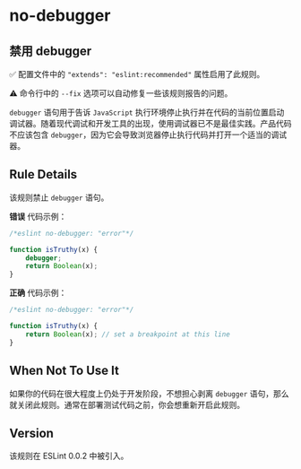 # no-debugger

## 禁用 debugger

✅ 配置文件中的 `"extends": "eslint:recommended"` 属性启用了此规则。

⚠️ 命令行中的 `--fix` 选项可以自动修复一些该规则报告的问题。

`debugger` 语句用于告诉 `JavaScript` 执行环境停止执行并在代码的当前位置启动调试器。随着现代调试和开发工具的出现，使用调试器已不是最佳实践。产品代码不应该包含 `debugger`，因为它会导致浏览器停止执行代码并打开一个适当的调试器。

## Rule Details

该规则禁止 `debugger` 语句。

**错误** 代码示例：

``` js
/*eslint no-debugger: "error"*/

function isTruthy(x) {
    debugger;
    return Boolean(x);
}
```

**正确** 代码示例：

``` js
/*eslint no-debugger: "error"*/

function isTruthy(x) {
    return Boolean(x); // set a breakpoint at this line
}
```

## When Not To Use It

如果你的代码在很大程度上仍处于开发阶段，不想担心剥离 `debugger` 语句，那么就关闭此规则。通常在部署测试代码之前，你会想重新开启此规则。

## Version

该规则在 ESLint 0.0.2 中被引入。
